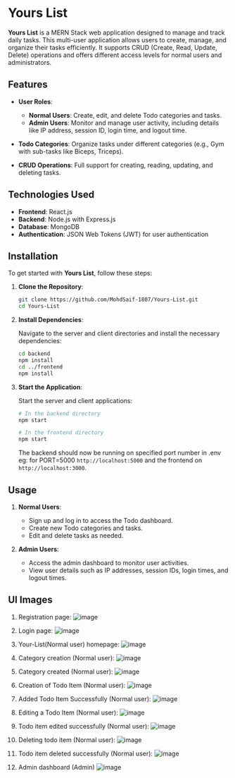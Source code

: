 # Yours List

**Yours List** is a MERN Stack web application designed to manage and track daily tasks. This multi-user application allows users to create, manage, and organize their tasks efficiently. It supports CRUD (Create, Read, Update, Delete) operations and offers different access levels for normal users and administrators.

## Features

- **User Roles**: 
  - **Normal Users**: Create, edit, and delete Todo categories and tasks.
  - **Admin Users**: Monitor and manage user activity, including details like IP address, session ID, login time, and logout time.

- **Todo Categories**: Organize tasks under different categories (e.g., Gym with sub-tasks like Biceps, Triceps).

- **CRUD Operations**: Full support for creating, reading, updating, and deleting tasks.

## Technologies Used

- **Frontend**: React.js
- **Backend**: Node.js with Express.js
- **Database**: MongoDB
- **Authentication**: JSON Web Tokens (JWT) for user authentication

## Installation

To get started with **Yours List**, follow these steps:

1. **Clone the Repository**:

    ```bash
    git clone https://github.com/MohdSaif-1807/Yours-List.git
    cd Yours-List
    ```

2. **Install Dependencies**:

    Navigate to the server and client directories and install the necessary dependencies:

    ```bash
    cd backend
    npm install
    cd ../frontend
    npm install
    ```

3. **Start the Application**:

    Start the server and client applications:

    ```bash
    # In the backend directory
    npm start

    # In the frontend directory
    npm start
    ```

    The backend should now be running on specified port number in .env eg: for PORT=5000 `http://localhost:5000` and the frontend on `http://localhost:3000`.

## Usage

1. **Normal Users**:
   - Sign up and log in to access the Todo dashboard.
   - Create new Todo categories and tasks.
   - Edit and delete tasks as needed.

2. **Admin Users**:
   - Access the admin dashboard to monitor user activities.
   - View user details such as IP addresses, session IDs, login times, and logout times.
  

   
## UI Images

1. Registration page:
   ![image](https://github.com/user-attachments/assets/0f7d5268-5dd2-4f63-a779-6cc7aaebc055)

2. Login page:
   ![image](https://github.com/user-attachments/assets/88c28cec-a636-4ab7-8f7b-ac668e467f75)

3. Your-List(Normal user) homepage:
   ![image](https://github.com/user-attachments/assets/258176fd-13a5-4417-a08c-21333c7e776a)

4. Category creation (Normal user):
   ![image](https://github.com/user-attachments/assets/842b9de2-991e-42a7-83ef-3db57a2b5abf)

5. Category created (Normal user):
   ![image](https://github.com/user-attachments/assets/c3180064-29a1-4635-997a-c79407fafe34)

6. Creation of Todo Item (Normal user):
   ![image](https://github.com/user-attachments/assets/2c5f5de8-7679-47c6-851c-2da791ff5472)

7. Added Todo Item Successfully (Normal user):
   ![image](https://github.com/user-attachments/assets/46daa9fd-36a3-4556-82fd-c9fcc514a18d)

8. Editing a Todo Item (Normal user):
   ![image](https://github.com/user-attachments/assets/d6b8e4d1-3da7-4012-b422-ad85e20300ae)

9. Todo item edited successfully (Normal user):
    ![image](https://github.com/user-attachments/assets/41ffafa3-24d9-4f67-8ebb-e035bcb7e4fa)

10. Deleting todo item (Normal user):
    ![image](https://github.com/user-attachments/assets/0187a7e8-81c0-4510-948f-ca844dd9e7ce)

11. Todo item deleted successfully (Normal user):
    ![image](https://github.com/user-attachments/assets/bd6aa8d0-e130-428f-883f-934f72082001)

12. Admin dashboard (Admin)
    ![image](https://github.com/user-attachments/assets/23831f35-d644-4c3d-826a-21d07a009688)



